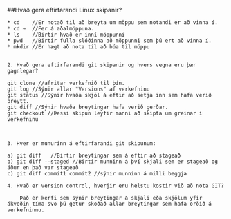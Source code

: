 ##Hvað gera eftirfarandi Linux skipanir?
		
	* cd    //Er notað til að breyta um möppu sem notandi er að vinna í.
	* cd ~  //Fer á aðalmöppuna.
	* ls    //Birtir hvað er inní möppunni
	* pwd   //Birtir fulla slóðinna að möppunni sem þú ert að vinna í.
	* mkdir //Er hægt að nota til að búa til möppu
	
	
	2. Hvað gera eftirfarandi git skipanir og hvers vegna eru þær gagnlegar?

	git clone //afritar verkefnið til þín.
	git log //Sýnir allar "Versions" af verkefninu
	git status //Sýnir hvaða skjöl á eftir að setja inn sem hafa verið breytt.
	git diff //Sýnir hvaða breytingar hafa verið gerðar.
	git checkout //Þessi skipun leyfir manni að skipta um greinar í verkefninu



	3. Hver er munurinn á eftirfarandi git skipunum:
	
	a) git diff   //Birtir breytingar sem á eftir að stageað
	b) git diff --staged //Birtir munninn á því skjali sem er stageað og áður en það var stageað 
	c) git diff commit1 commit2 //sýnir munninn á milli beggja
	
	4. Hvað er version control, hverjir eru helstu kostir við að nota GIT?
	
		Það er kerfi sem sýnir breytingar á skjali eða skjölum yfir ákveðin tíma svo þú getur skoðað allar breytingar sem hafa orðið á verkefninnu.
